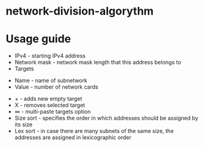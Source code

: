 # network-division-algorythm

# Usage guide
* IPv4 - starting IPv4 address
* Network mask - network mask length that this address belongs to
* Targets
+ Name - name of subnetwork
+ Value - number of network cards
* \+ - adds new empty target
* X - removes selected target
* ∞ - multi-paste targets option
* Size sort - specifies the order in which addresses should be assigned by its size
* Lex sort - in case there are many subnets of the same size, the addresses are assigned in lexicographic order
